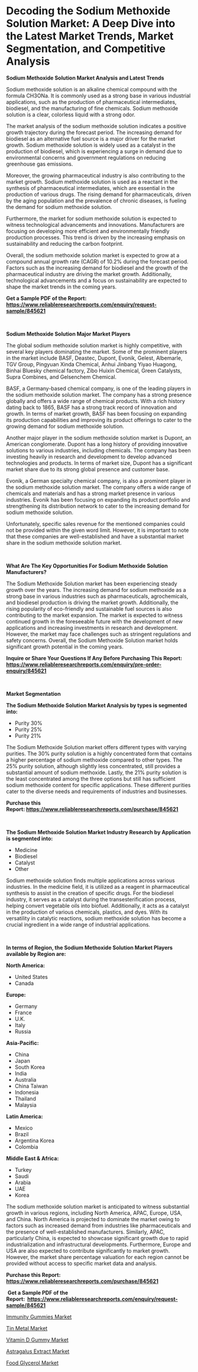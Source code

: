 <p><h1>Decoding the Sodium Methoxide Solution Market: A Deep Dive into the Latest Market Trends, Market Segmentation, and Competitive Analysis</h1></p><p><strong>Sodium Methoxide Solution Market Analysis and Latest Trends</strong></p>
<p><p>Sodium methoxide solution is an alkaline chemical compound with the formula CH3ONa. It is commonly used as a strong base in various industrial applications, such as the production of pharmaceutical intermediates, biodiesel, and the manufacturing of fine chemicals. Sodium methoxide solution is a clear, colorless liquid with a strong odor.</p><p>The market analysis of the sodium methoxide solution indicates a positive growth trajectory during the forecast period. The increasing demand for biodiesel as an alternative fuel source is a major driver for the market growth. Sodium methoxide solution is widely used as a catalyst in the production of biodiesel, which is experiencing a surge in demand due to environmental concerns and government regulations on reducing greenhouse gas emissions.</p><p>Moreover, the growing pharmaceutical industry is also contributing to the market growth. Sodium methoxide solution is used as a reactant in the synthesis of pharmaceutical intermediates, which are essential in the production of various drugs. The rising demand for pharmaceuticals, driven by the aging population and the prevalence of chronic diseases, is fueling the demand for sodium methoxide solution.</p><p>Furthermore, the market for sodium methoxide solution is expected to witness technological advancements and innovations. Manufacturers are focusing on developing more efficient and environmentally friendly production processes. This trend is driven by the increasing emphasis on sustainability and reducing the carbon footprint.</p><p>Overall, the sodium methoxide solution market is expected to grow at a compound annual growth rate (CAGR) of 10.2% during the forecast period. Factors such as the increasing demand for biodiesel and the growth of the pharmaceutical industry are driving the market growth. Additionally, technological advancements and a focus on sustainability are expected to shape the market trends in the coming years.</p></p>
<p><strong>Get a Sample PDF of the Report:&nbsp; <a href="https://www.reliableresearchreports.com/enquiry/request-sample/845621">https://www.reliableresearchreports.com/enquiry/request-sample/845621</a></strong></p>
<p>&nbsp;</p>
<p><strong>Sodium Methoxide Solution Major Market Players</strong></p>
<p><p>The global sodium methoxide solution market is highly competitive, with several key players dominating the market. Some of the prominent players in the market include BASF, Deastec, Dupont, Evonik, Gelest, Albemarle, TGV Group, Pingyuan Xinda Chemical, Anhui Jinbang Yiyao Huagong, Binhai Bluesky chemical factory, Zibo Huixin Chemical, Green Catalysts, Supra Combines, and Gelsenchem Chemical.</p><p>BASF, a Germany-based chemical company, is one of the leading players in the sodium methoxide solution market. The company has a strong presence globally and offers a wide range of chemical products. With a rich history dating back to 1865, BASF has a strong track record of innovation and growth. In terms of market growth, BASF has been focusing on expanding its production capabilities and improving its product offerings to cater to the growing demand for sodium methoxide solution.</p><p>Another major player in the sodium methoxide solution market is Dupont, an American conglomerate. Dupont has a long history of providing innovative solutions to various industries, including chemicals. The company has been investing heavily in research and development to develop advanced technologies and products. In terms of market size, Dupont has a significant market share due to its strong global presence and customer base.</p><p>Evonik, a German specialty chemical company, is also a prominent player in the sodium methoxide solution market. The company offers a wide range of chemicals and materials and has a strong market presence in various industries. Evonik has been focusing on expanding its product portfolio and strengthening its distribution network to cater to the increasing demand for sodium methoxide solution.</p><p>Unfortunately, specific sales revenue for the mentioned companies could not be provided within the given word limit. However, it is important to note that these companies are well-established and have a substantial market share in the sodium methoxide solution market.</p></p>
<p>&nbsp;</p>
<p><strong>What Are The Key Opportunities For Sodium Methoxide Solution Manufacturers?</strong></p>
<p><p>The Sodium Methoxide Solution market has been experiencing steady growth over the years. The increasing demand for sodium methoxide as a strong base in various industries such as pharmaceuticals, agrochemicals, and biodiesel production is driving the market growth. Additionally, the rising popularity of eco-friendly and sustainable fuel sources is also contributing to the market expansion. The market is expected to witness continued growth in the foreseeable future with the development of new applications and increasing investments in research and development. However, the market may face challenges such as stringent regulations and safety concerns. Overall, the Sodium Methoxide Solution market holds significant growth potential in the coming years.</p></p>
<p><strong>Inquire or Share Your Questions If Any Before Purchasing This Report: <a href="https://www.reliableresearchreports.com/enquiry/pre-order-enquiry/845621">https://www.reliableresearchreports.com/enquiry/pre-order-enquiry/845621</a></strong></p>
<p>&nbsp;</p>
<p><strong>Market Segmentation</strong></p>
<p><strong>The Sodium Methoxide Solution Market Analysis by types is segmented into:</strong></p>
<p><ul><li>Purity 30%</li><li>Purity 25%</li><li>Purity 21%</li></ul></p>
<p><p>The Sodium Methoxide Solution market offers different types with varying purities. The 30% purity solution is a highly concentrated form that contains a higher percentage of sodium methoxide compared to other types. The 25% purity solution, although slightly less concentrated, still provides a substantial amount of sodium methoxide. Lastly, the 21% purity solution is the least concentrated among the three options but still has sufficient sodium methoxide content for specific applications. These different purities cater to the diverse needs and requirements of industries and businesses.</p></p>
<p><strong>Purchase this Report:&nbsp;<a href="https://www.reliableresearchreports.com/purchase/845621">https://www.reliableresearchreports.com/purchase/845621</a></strong></p>
<p>&nbsp;</p>
<p><strong>The Sodium Methoxide Solution Market Industry Research by Application is segmented into:</strong></p>
<p><ul><li>Medicine</li><li>Biodiesel</li><li>Catalyst</li><li>Other</li></ul></p>
<p><p>Sodium methoxide solution finds multiple applications across various industries. In the medicine field, it is utilized as a reagent in pharmaceutical synthesis to assist in the creation of specific drugs. For the biodiesel industry, it serves as a catalyst during the transesterification process, helping convert vegetable oils into biofuel. Additionally, it acts as a catalyst in the production of various chemicals, plastics, and dyes. With its versatility in catalytic reactions, sodium methoxide solution has become a crucial ingredient in a wide range of industrial applications.</p></p>
<p>&nbsp;</p>
<p><strong>In terms of Region, the Sodium Methoxide Solution Market Players available by Region are:</strong></p>
<p>
    <p> <strong> North America: </strong>
        <ul>
            <li>United States</li>
            <li>Canada</li>
        </ul>
        </p> 
    <p> <strong> Europe: </strong>
        <ul>
            <li>Germany</li>
            <li>France</li>
            <li>U.K.</li>
            <li>Italy</li>
            <li>Russia</li>
        </ul>
        </p> 
    <p> <strong> Asia-Pacific: </strong>
        <ul>
            <li>China</li>
            <li>Japan</li>
            <li>South Korea</li>
            <li>India</li>
            <li>Australia</li>
            <li>China Taiwan</li>
            <li>Indonesia</li>
            <li>Thailand</li>
            <li>Malaysia</li>
        </ul>
        </p> 
    <p> <strong> Latin America: </strong>
        <ul>
            <li>Mexico</li>
            <li>Brazil</li>
            <li>Argentina Korea</li>
            <li>Colombia</li>
        </ul>
        </p> 
    <p> <strong> Middle East & Africa: </strong>
        <ul>
            <li>Turkey</li>
            <li>Saudi</li>
            <li>Arabia</li>
            <li>UAE</li>
            <li>Korea</li>
        </ul>
    </p>
    </p>
<p><p>The sodium methoxide solution market is anticipated to witness substantial growth in various regions, including North America, APAC, Europe, USA, and China. North America is projected to dominate the market owing to factors such as increased demand from industries like pharmaceuticals and the presence of well-established manufacturers. Similarly, APAC, particularly China, is expected to showcase significant growth due to rapid industrialization and infrastructural developments. Furthermore, Europe and USA are also expected to contribute significantly to market growth. However, the market share percentage valuation for each region cannot be provided without access to specific market data and analysis.</p></p>
<p><strong>Purchase this Report: <a href="https://www.reliableresearchreports.com/purchase/845621">https://www.reliableresearchreports.com/purchase/845621</a></strong></p>
<p>&nbsp;<strong>Get a Sample PDF of the Report:&nbsp;&nbsp;<a href="https://www.reliableresearchreports.com/enquiry/request-sample/845621">https://www.reliableresearchreports.com/enquiry/request-sample/845621</a></strong></p>
<p><strong></strong></p>
<p><p><a href="https://medium.com/@boydsmitham726/analyzing-immunity-gummies-market-global-industry-perspective-and-forecast-2023-to-2030-151aa53e62a8">Immunity Gummies Market</a></p><p><a href="https://github.com/ruslanpoljakovrd177/Market-Research-Report-List-1/blob/main/tin-metal-market.md">Tin Metal Market</a></p><p><a href="https://medium.com/@cierrahayes645/vitamin-d-gummy-market-size-reveals-the-best-marketing-channels-in-global-industry-50286c8cb47f">Vitamin D Gummy Market</a></p><p><a href="https://github.com/gulaimolin/Market-Research-Report-List-1/blob/main/astragalus-extract-market.md">Astragalus Extract Market</a></p><p><a href="https://medium.com/@jerrodhilll68/food-glycerol-market-the-key-to-successful-business-strategy-forecast-till-2030-72e6b5dd6100">Food Glycerol Market</a></p></p>